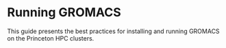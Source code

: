 # Running GROMACS

This guide presents the best practices for installing and running GROMACS on the Princeton HPC clusters.
